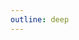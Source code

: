 ```yaml
---
outline: deep
---
```


<!-- <script setup>
  
// import ZDatePicker from '../../src/ZDatePicker.vue';

</script>

# DatePicker -->


<!-- <ZDatePicker /> -->
